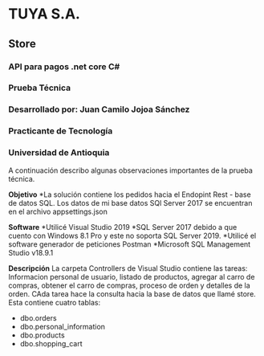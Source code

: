 # TUYA S.A.
## Store
### API para pagos .net core C#
### Prueba Técnica 
### Desarrollado por: Juan Camilo Jojoa Sánchez
### Practicante de Tecnología
### Universidad de Antioquia

A continuación describo algunas observaciones importantes de la prueba técnica.


**Objetivo**
*La solución contiene los pedidos hacia el Endopint Rest - base de datos SQL. Los datos de mi base datos SQl Server 2017 se encuentran en el archivo appsettings.json

**Software**
*Utilicé Visual Studio 2019
*SQL Server 2017 debido a que cuento con Windows 8.1 Pro y este no soporta SQL Server 2019.
*Utilicé el software generador de peticiones Postman
*Microsoft SQL Management Studio v18.9.1

**Descripción**
La carpeta Controllers de Visual Studio contiene las tareas: Informacion personal de usuario, listado de productos, agregar al carro de compras, obtener el carro de compras, proceso de orden y detalles de la orden. CAda tarea hace la consulta hacia la base de datos que llamé store. Esta contiene cuatro tablas:
* dbo.orders
* dbo.personal_information
* dbo.products
* dbo.shopping_cart

